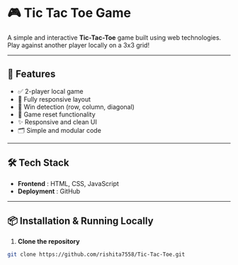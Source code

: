 # 🎮 Tic Tac Toe Game

A simple and interactive **Tic-Tac-Toe** game built using web technologies. Play against another player locally on a 3x3 grid!

---

## 🚀 Features

- ✅ 2-player local game
- 📱 Fully responsive layout
- 🧠 Win detection (row, column, diagonal)
- 🔄 Game reset functionality
- ✨ Responsive and clean UI
- 🗂️ Simple and modular code

---

## 🛠 Tech Stack

- **Frontend** : HTML, CSS, JavaScript
- **Deployment** : GitHub

---

## 📦 Installation & Running Locally

1. **Clone the repository**

```bash
git clone https://github.com/rishita7558/Tic-Tac-Toe.git
```
